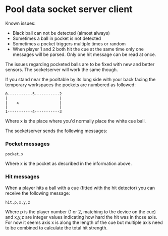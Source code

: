 # Pool data socket server client

Known issues:
- Black ball can not be detected (almost always)
- Sometimes a ball in pocket is not detected
- Sometimes a pocket triggers multiple times or random
- When player 1 and 2 both hit the cue at the same time only one messages will be parsed. Only one hit message can be read at once.

The issues regarding pocketed balls are to be fixed with new and better sensors. The socketserver will work the same though.

If you stand near the pooltable by its long side with your back facing the temporary workspaces
the pockets are numbered as followed:

```
0-----------5-----------2
|                       |
|    x                  |
|                       |
1-----------4-----------3
```

Where x is the place where you'd normally place the white cue ball.

The socketserver sends the following messages:

### Pocket messages
```
pocket,x
```
Where x is the pocket as described in the information above.

### Hit messages
When a player hits a ball with a cue (fitted with the hit detector) you can receive the following message:
```
hit,p,x,y,z
```

Where p is the player number (1 or 2, matching to the device on the cue) and x,y,z are integer values indicating
how hard the hit was in those axis. For now it seems axis x is along the length of the cue but multiple axis need to be combined
to calculate the total hit strength.